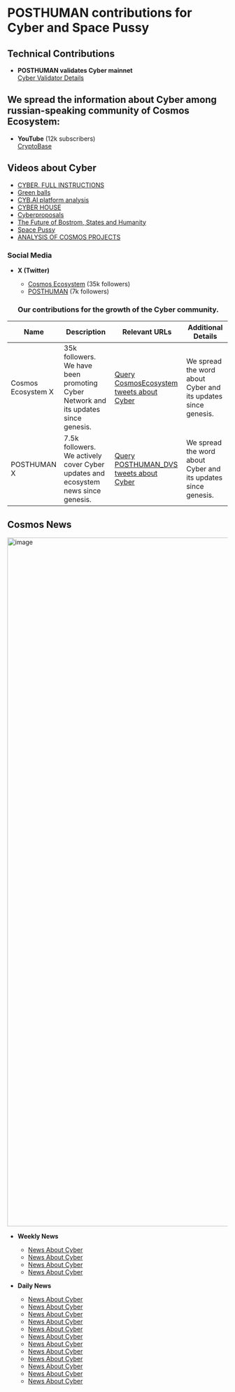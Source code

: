 # POSTHUMAN contributions for Cyber and Space Pussy

## Technical Contributions
- **POSTHUMAN validates Cyber mainnet**  
  [Cyber Validator Details](https://wallet.keplr.app/chains/bostrom?modal=validator&chain=bostrom&validator_address=bostromvaloper1ccvpcq9ffy0qd2ca8nmmpzfamtyjfc9zt56fhc)
  
## We spread the information about Cyber among russian-speaking community of Cosmos Ecosystem:
- **YouTube** (12k subscribers)  
  [CryptoBase](https://www.youtube.com/@CRYPTOBASED)

## Videos about Cyber
- [CYBER. FULL INSTRUCTIONS](https://www.youtube.com/watch?v=FSZLhTuIjGY&t=79s)
- [Green balls](https://www.youtube.com/watch?v=mtIeR66q830)
- [CYB.AI platform analysis](https://www.youtube.com/watch?v=D8YR0SkZIKo&t=371s)
- [CYBER HOUSE](https://www.youtube.com/watch?v=RAr1uwLv0A0&t=523s)
- [Cyber ​​proposals](https://www.youtube.com/watch?v=rM1ClCqQovo)
- [The Future of Bostrom, States and Humanity](https://www.youtube.com/watch?v=7nwUPtKG_BE)
- [Space Pussy](https://www.youtube.com/watch?v=JZ5Flip26ao&t=77s)
- [ANALYSIS OF COSMOS PROJECTS](https://www.youtube.com/watch?v=MCsFOisC8IA)

### Social Media
- **X (Twitter)**  
  - [Cosmos Ecosystem](https://x.com/CosmosEcosystem) (35k followers)  
  - [POSTHUMAN](https://x.com/POSTHUMAN_DVS) (7k followers)

  ### Our contributions for the growth of the Cyber community.

| Name               | Description                                              | Relevant URLs                                                                                      | Additional Details                                          |
|--------------------|-----------------------------------------------------------|---------------------------------------------------------------------------------------------------|--------------------------------------------------------------|
| Cosmos Ecosystem X | 35k followers. We have been promoting Cyber Network and its updates since genesis. | [Query CosmosEcosystem tweets about Cyber](https://x.com/search?q=from%3ACosmosEcosystem%20(cyber_devs%20OR%20BostromOR%20BOOT)&src=typed_query&f=live) | We spread the word about Cyber and its updates since genesis. |
| POSTHUMAN X        | 7.5k followers. We actively cover Cyber updates and ecosystem news since genesis. | [Query POSTHUMAN_DVS tweets about Cyber](https://x.com/search?q=from%3APOSTHUMAN_DVS%20(cyber_devs%20OR%20BostromOR%20BOOT)&src=typed_query&f=live) | We spread the word about Cyber and its updates since genesis. |

## Cosmos News
<img width="1934" height="1574" alt="image" src="https://github.com/user-attachments/assets/43b650a9-2e75-46fe-b79d-dc3202272c31" />

- **Weekly News**
  - [News About Cyber](https://x.com/CosmosEcosystem/status/1801964444810907908)
  - [News About Cyber](https://x.com/CosmosEcosystem/status/1768967266333245814)
  - [News About Cyber](https://x.com/CosmosEcosystem/status/1766153318122856855)
  - [News About Cyber](https://x.com/CosmosEcosystem/status/1467560316036861961)

- **Daily News**
  - [News About Cyber](https://x.com/CosmosEcosystem/status/1868985161842667530)
  - [News About Cyber](https://x.com/CosmosEcosystem/status/1842565775124824520)
  - [News About Cyber](https://x.com/CosmosEcosystem/status/1831351498003149281)
  - [News About Cyber](https://x.com/CosmosEcosystem/status/1826607080758980712)
  - [News About Cyber](https://x.com/CosmosEcosystem/status/1820126345902633360)
  - [News About Cyber](https://x.com/CosmosEcosystem/status/1793259058771976491)
  - [News About Cyber](https://x.com/CosmosEcosystem/status/1767495777381998673)
  - [News About Cyber](https://x.com/CosmosEcosystem/status/1749343489542823968)
  - [News About Cyber](https://x.com/CosmosEcosystem/status/1740798178373652638)
  - [News About Cyber](https://x.com/CosmosEcosystem/status/1739933026191065409)
  - [News About Cyber](https://x.com/CosmosEcosystem/status/1734144210562105848)
  - [News About Cyber](https://x.com/CosmosEcosystem/status/1733839069795479839)
